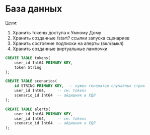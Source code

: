 # База данных

Цели:
1. Хранить токены доступа к Умному Дому
2. Хранить созданные /start? ссылки запуска сценариев
3. Хранить состояние подписки на алерты (вкл/выкл)
4. Хранить созданные виртуальные лампочки

```sql
CREATE TABLE tokens(
	user_id Int64 PRIMARY KEY,
	token String
);

CREATE TABLE scenarios(
	id STRING PRIMARY KEY,  -- нужен генератор случайных строк
	user_id Int64,     -- см. tokens
	scenario_id Int64  -- айдишник в УДЯ
);

CREATE TABLE alerts(
	user_id Int64 PRIMARY KEY,
	user_id Int64,     -- см. tokens
	scenario_id Int64  -- айдишник в УДЯ
);
```
<!--stackedit_data:
eyJoaXN0b3J5IjpbLTEzNTk4MDk1MjBdfQ==
-->